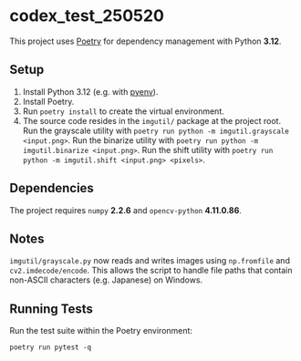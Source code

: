 # codex_test_250520

This project uses [Poetry](https://python-poetry.org/) for dependency management with Python **3.12**.

## Setup

1. Install Python 3.12 (e.g. with [pyenv](https://github.com/pyenv/pyenv)).
2. Install Poetry.
3. Run `poetry install` to create the virtual environment.
4. The source code resides in the `imgutil/` package at the project root.
   Run the grayscale utility with
   `poetry run python -m imgutil.grayscale <input.png>`.
   Run the binarize utility with
   `poetry run python -m imgutil.binarize <input.png>`.
   Run the shift utility with
   `poetry run python -m imgutil.shift <input.png> <pixels>`.

## Dependencies

The project requires `numpy` **2.2.6** and `opencv-python` **4.11.0.86**.

## Notes

`imgutil/grayscale.py` now reads and writes images using `np.fromfile` and
`cv2.imdecode/encode`. This allows the script to handle file paths that
contain non-ASCII characters (e.g. Japanese) on Windows.

## Running Tests

Run the test suite within the Poetry environment:

```
poetry run pytest -q
```
